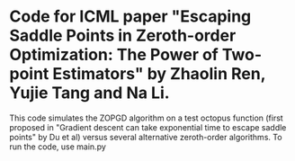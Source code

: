 # Code for ICML paper "Escaping Saddle Points in Zeroth-order Optimization: The Power of Two-point Estimators" by Zhaolin Ren, Yujie Tang and Na Li.

This code simulates the ZOPGD algorithm on a test octopus function (first proposed in "Gradient descent can take exponential time to escape saddle points" by Du et al) versus several alternative zeroth-order algorithms. To run the code, use main.py
